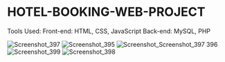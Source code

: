 # HOTEL-BOOKING-WEB-PROJECT
Tools Used: Front-end: HTML, CSS, JavaScript Back-end: MySQL, PHP

![Screenshot_397](https://github.com/dvlsatya/HOTEL-BOOKING-WEB-PROJECT/assets/91010098/6ae550c2-55db-4346-af3d-48804618bd34)
![Screenshot_395](https://github.com/dvlsatya/HOTEL-BOOKING-WEB-PROJECT/assets/91010098/e74d066d-662d-4714-a9c8-5d761ff00f0f)
![Screenshot_![Screenshot_397](https://github.com/dvlsatya/HOTEL-BOOKING-WEB-PROJECT/assets/91010098/3f3ac696-d5bf-46a0-90f0-4e0c51c6ddbd)
396](https://github.com/dvlsatya/HOTEL-BOOKING-WEB-PROJECT/assets/91010098/72413db1-b877-4964-b570-538b87bc8985)
![Screenshot_399](https://github.com/dvlsatya/HOTEL-BOOKING-WEB-PROJECT/assets/91010098/d387837d-4fbd-4743-9a55-60c6397d30bd)
![Screenshot_398](https://github.com/dvlsatya/HOTEL-BOOKING-WEB-PROJECT/assets/91010098/c8a1198d-e7ff-4366-9ff6-73d81d7c0c7b)
